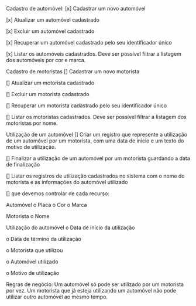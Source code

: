 Cadastro de automóvel:
[x] Cadastrar um novo automóvel

[x] Atualizar um automóvel cadastrado

[x] Excluir um automóvel cadastrado

[x] Recuperar um automóvel cadastrado pelo seu identificador único

[x] Listar os automóveis cadastrados. Deve ser possível filtrar a listagem dos automóveis por cor e marca.

Cadastro de motoristas
[] Cadastrar um novo motorista

[] Atualizar um motorista cadastrado

[] Excluir um motorista cadastrado

[] Recuperar um motorista cadastrado pelo seu identificador único

[] Listar os motoristas cadastrados. Deve ser possível filtrar a listagem dos motoristas por nome.


Utilização de um automóvel
[] Criar um registro que represente a utilização de um automóvel por um motorista, com uma data de início e um texto do motivo de utilização.

[] Finalizar a utilização de um automóvel por um motorista guardando a data de finalização

[] Listar os registros de utilização cadastrados no sistema com o nome do motorista e as informações do automóvel utilizado

[] que devemos controlar de cada recurso:

Automóvel
o Placa
o Cor
o Marca


Motorista
o Nome


Utilização do automóvel
o Data de início da utilização

o Data de término da utilização

o Motorista que utilizou

o Automóvel utilizado

o Motivo de utilização

Regras de negócio: Um automóvel só pode ser utilizado por um motorista por vez. Um motorista que já esteja utilizando um automóvel não pode utilizar outro automóvel ao mesmo
tempo.